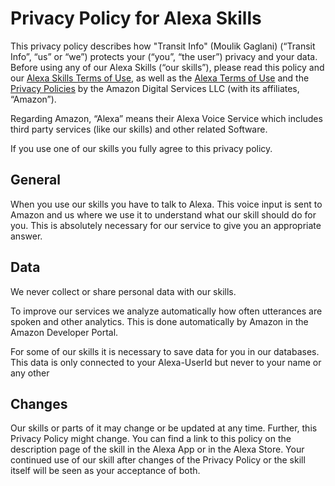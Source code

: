 # Privacy Policy for Alexa Skills

This privacy policy describes how "Transit Info" (Moulik Gaglani) (“Transit Info”, “us” or “we”) protects your (“you”, “the user”) privacy and your data. Before using any of our Alexa Skills (“our skills”), please read this policy and our [Alexa Skills Terms of Use](https://github.com/Moulik21/transit-info/blob/master/terms-of-use.md), as well as the [Alexa Terms of Use](https://www.amazon.com/gp/help/customer/display.html?nodeId=201809740) and the [Privacy Policies](https://www.amazon.com/privacy) by the Amazon Digital Services LLC (with its affiliates, “Amazon”).

Regarding Amazon, “Alexa” means their Alexa Voice Service which includes third party services (like our skills) and other related Software.

If you use one of our skills you fully agree to this privacy policy.

## General

When you use our skills you have to talk to Alexa. This voice input is sent to Amazon and us where we use it to understand what our skill should do for you. This is absolutely necessary for our service to give you an appropriate answer.

## Data

We never collect or share personal data with our skills.

To improve our services we analyze automatically how often utterances are spoken and other analytics. This is done automatically by Amazon in the Amazon Developer Portal.

For some of our skills it is necessary to save data for you in our databases. This data is only connected to your Alexa-UserId but never to your name or any other 

## Changes

Our skills or parts of it may change or be updated at any time. Further, this Privacy Policy might change. You can find a link to this policy on the description page of the skill in the Alexa App or in the Alexa Store. Your continued use of our skill after changes of the Privacy Policy or the skill itself will be seen as your acceptance of both.
